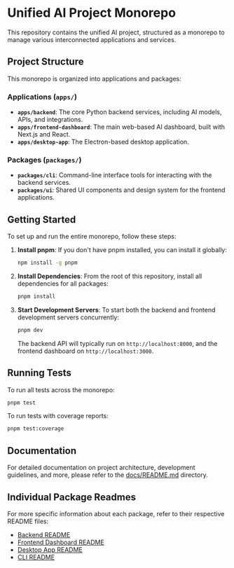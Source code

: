 # Unified AI Project Monorepo

This repository contains the unified AI project, structured as a monorepo to manage various interconnected applications and services.

## Project Structure

This monorepo is organized into applications and packages:

### Applications (`apps/`)
- **`apps/backend`**: The core Python backend services, including AI models, APIs, and integrations.
- **`apps/frontend-dashboard`**: The main web-based AI dashboard, built with Next.js and React.
- **`apps/desktop-app`**: The Electron-based desktop application.

### Packages (`packages/`)
- **`packages/cli`**: Command-line interface tools for interacting with the backend services.
- **`packages/ui`**: Shared UI components and design system for the frontend applications.

## Getting Started

To set up and run the entire monorepo, follow these steps:

1.  **Install pnpm**: If you don't have pnpm installed, you can install it globally:
    ```bash
    npm install -g pnpm
    ```

2.  **Install Dependencies**: From the root of this repository, install all dependencies for all packages:
    ```bash
    pnpm install
    ```

3.  **Start Development Servers**: To start both the backend and frontend development servers concurrently:
    ```bash
    pnpm dev
    ```
    The backend API will typically run on `http://localhost:8000`, and the frontend dashboard on `http://localhost:3000`.

## Running Tests

To run all tests across the monorepo:

```bash
pnpm test
```

To run tests with coverage reports:

```bash
pnpm test:coverage
```

## Documentation

For detailed documentation on project architecture, development guidelines, and more, please refer to the [docs/README.md](docs/README.md) directory.

## Individual Package Readmes

For more specific information about each package, refer to their respective README files:

- [Backend README](apps/backend/README.md)
- [Frontend Dashboard README](apps/frontend-dashboard/README.md)
- [Desktop App README](apps/desktop-app/README.md)
- [CLI README](packages/cli/README.md)

